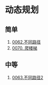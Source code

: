 动态规划
===

简单
---

1. [0062.不同路径](https://github.com/Sihan-A/LeetCode-questions-Python/blob/main/%E5%8A%A8%E6%80%81%E8%A7%84%E5%88%92/0062.%E4%B8%8D%E5%90%8C%E8%B7%AF%E5%BE%84-%E7%AE%80%E5%8D%95.py)
2. [0070. 爬楼梯](https://github.com/Sihan-A/LeetCode-questions-Python/blob/main/%E5%8A%A8%E6%80%81%E8%A7%84%E5%88%92/0070.%20%E7%88%AC%E6%A5%BC%E6%A2%AF-%E7%AE%80%E5%8D%95.py)

中等
---

1. [0063.不同路径2](https://github.com/Sihan-A/LeetCode-questions-Python/blob/main/%E5%8A%A8%E6%80%81%E8%A7%84%E5%88%92/0063.%E4%B8%8D%E5%90%8C%E8%B7%AF%E5%BE%842-%E4%B8%AD%E7%AD%89.py)